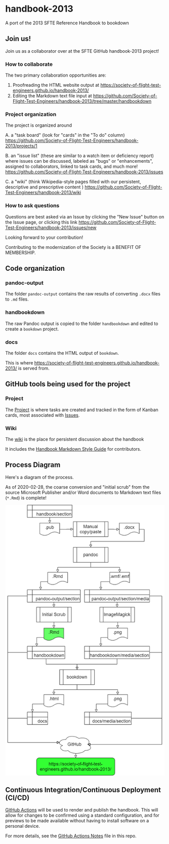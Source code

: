 # handbook-2013

A port of the 2013 SFTE Reference Handbook to bookdown

## Join us!

Join us as a collaborator over at the SFTE GitHub handbook-2013 project!

### How to collaborate

The two primary collaboration opportunities are:

1. Proofreading the HTML website output at https://society-of-flight-test-engineers.github.io/handbook-2013/
1. Editing the Markdown text file input at https://github.com/Society-of-Flight-Test-Engineers/handbook-2013/tree/master/handbookdown

### Project organization

The project is organized around 

A. a "task board" (look for "cards" in the "To do" column) 
https://github.com/Society-of-Flight-Test-Engineers/handbook-2013/projects/1

B. an "issue list" (these are similar to a watch item or deficiency report) where issues can be 
  discussed, 
  labeled as "bugs" or "enhancements", 
  assigned to collaborators, 
  linked to task cards, 
  and much more!
https://github.com/Society-of-Flight-Test-Engineers/handbook-2013/issues

C. a "wiki" (think Wikipedia-style pages filled with our persistent, descriptive and prescriptive content )
https://github.com/Society-of-Flight-Test-Engineers/handbook-2013/wiki

### How to ask questions

Questions are best asked via an Issue by clicking the "New Issue" button on the Issue page, or clicking this link
https://github.com/Society-of-Flight-Test-Engineers/handbook-2013/issues/new

Looking forward to your contribution! 

Contributing to the modernization of the Society is a BENEFIT OF MEMBERSHIP.

## Code organization

### pandoc-output

The folder `pandoc-output` contains the raw results of converting `.docx` files to
`.md` files.

### handbookdown

The raw Pandoc output is copied to the folder `handbookdown` and edited to create a `bookdown` project.

### docs

The folder `docs` contains the HTML output of `bookdown`.

This is where <https://society-of-flight-test-engineers.github.io/handbook-2013/> is served from.

## GitHub tools being used for the project

### Project

The [Project](https://github.com/Society-of-Flight-Test-Engineers/handbook-2013/projects/1) is where tasks are created and tracked in the form of Kanban cards, most associated with [Issues](https://github.com/Society-of-Flight-Test-Engineers/handbook-2013/issues).

### Wiki

The [wiki](https://github.com/Society-of-Flight-Test-Engineers/handbook-2013/wiki) is the place for persistent discussion about the handbook

It includes the [Handbook Markdown Style Guide](https://github.com/Society-of-Flight-Test-Engineers/handbook-2013/wiki/Handbook-Markdown-Style-Guide) for contributors.

## Process Diagram

Here's a diagram of the process.

As of 2020-02-28, the coarse conversion and "initial scrub" from the source Microsoft Publisher and/or Word documents to Markdown text files (`*.Rmd`) is complete! 

![Process Diagram](images/handbook-port-process.png)

## Continuous Integration/Continuous Deployment (CI/CD)

[GitHub Actions](https://github.com/features/actions) will be used to render and publish the handbook. This will allow for changes to be confirmed using a standard configuration, and for previews to be made available without having to install software on a personal device.

For more details, see the [GitHub Actions Notes](dev/gh-actions.md) file in this repo.
